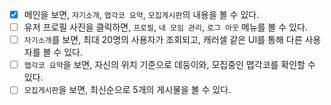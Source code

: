 - [x] 메인을 보면, `자기소개`, `맵각코 요약`, `모집게시판`의 내용을 볼 수 있다.
- [ ] 유저 프로필 사진을 클릭하면, `프로필`, `내 모임 관리`, `로그 아웃` 메뉴를 볼 수 있다.
- [ ] `자기소개`를 보면, 최대 20명의 사용자가 조회되고, 캐러셀 같은 UI를 통해 다른 사용자를 볼 수 있다.
- [ ] `맵각코 요약`을 보면, 자신의 위치 기준으로 데둥이와, 모집중인 맵각코를 확인할 수 있다.
- [ ] `모집게시판`을 보면, 최신순으로 5개의 게시물을 볼 수 있다.

